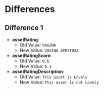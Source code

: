 # Differences

## Difference 1
- **assetRating**:
  - Old Value: `VAGINA`
  - New Value: `VAGINA APESTOSA`
- **assetRatingScore**:
  - Old Value: `0.6`
  - New Value: `0.1`
- **assetRatingDescription**:
  - Old Value: `This asset is Lovely`
  - New Value: `This asset is not Lovely`

